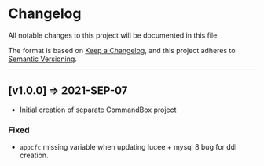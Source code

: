 # Changelog

All notable changes to this project will be documented in this file.

The format is based on [Keep a Changelog](https://keepachangelog.com/en/1.0.0/),
and this project adheres to [Semantic Versioning](https://semver.org/spec/v2.0.0.html).

----

## [v1.0.0] => 2021-SEP-07

* Initial creation of separate CommandBox project

### Fixed

* `appcfc` missing variable when updating lucee + mysql 8 bug for ddl creation.
